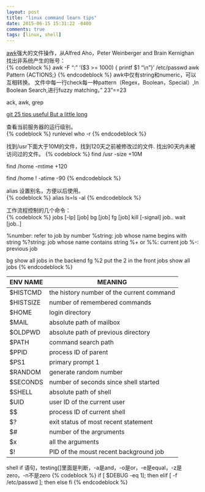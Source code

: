 ```yaml
---
layout: post
title: "linux command learn tips"
date: 2015-06-15 15:31:22 -0400
comments: true
tags: [linux, shell]
---
```


[awk](http://www.techug.com/awk)强大的文件操作，从Alfred Aho，Peter Weinberger and Brain Kernighan
找出非系统产生的账号：  
{% codeblock %}
awk -F “:” ‘($3 >= 1000) { printf $1 “\n”}’ /etc/passwd
awk Pattern {ACTIONS;}
{% endcodeblock %}
awk中仅有string和numeric，可以互相转换。
文件中每一行check每一种pattern（Regex，Boolean，Special）,In Boolean Search,进行fuzzy matching，” 23”==23  

<!--more-->

ack, awk, grep

[git 25 tips useful But a little long](http://www.techug.com/25-git-tips)

查看当前服务器的运行级别。  
{% codeblock %}
runlevel
who -r
{% endcodeblock %}

找到/usr下面大于10M的文件，找到120天之前被修改过的文件. 找出90天内未被访问过的文件。
{% codeblock %}
find /usr -size +10M

find /home -mtime +120

find /home \! -atime -90
{% endcodeblock %}

alias 设置别名，方便以后使用。  
{% codeblock %}
alias ls=ls -al
{% endcodeblock %}

工作流程控制的几个命令：  
{% codeblock %}
jobs [-lp] [job]
bg [job]
fg [job]
kill [-signal] job..
wait [job..]

%number: refer to job by number
%string: job whose name begins with string
%?string: job whose name contains string
%+ or %%: current job
%-: previous job

bg      show all jobs in the backend
fg %2   put the 2 in the front
jobs    show all jobs
{% endcodeblock %}

| ENV NAME  | MEANING                                   |
| --------  | -------                                   |
| $HISTCMD  | the history number of the current command |
| $HISTSIZE | number of remembered commands             |
| $HOME     | login directory                           |
| $MAIL     | absolute path of mailbox                  |
| $OLDPWD   | absolute path of previous directory       |
| $PATH     | command search path                       |
| $PPID     | process ID of parent                      |
| $PS1      | primary prompt 1                          |
| $RANDOM   | generate random number                    |
| $SECONDS  | number of seconds since shell started     |
| $SHELL    | absolute path of shell                    |
| $UID      | user ID of the current user               |
| $$        | process ID of current shell               |
| $?        | exit status of most recent statement      |
| $#        | number of the argruments                  |
| $x        | all the arguments                         |
| $!        | PID of the moust recent background job    |

shell if 语句，testing[]里面是判断，-a是and，-o是or，-e是equal，-z是zero，-n不是zero
{% codeblock %}
if [ $DEBUG -eq 1]; then
elif [ -f /etc/passwd ]; then
else
fi
{% endcodeblock %}
